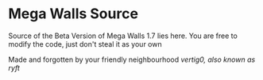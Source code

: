 # Mega Walls Source
Source of the Beta Version of Mega Walls 1.7 lies here. You are free to modify the code, just don't steal it as your own


Made and forgotten by your friendly neighbourhood _<o>vertig0, also known as ryft_

